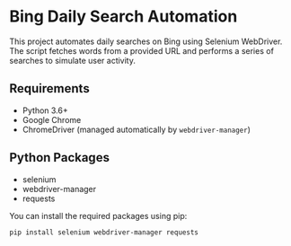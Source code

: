 # Bing Daily Search Automation

This project automates daily searches on Bing using Selenium WebDriver. The script fetches words from a provided URL and performs a series of searches to simulate user activity.

## Requirements

- Python 3.6+
- Google Chrome
- ChromeDriver (managed automatically by `webdriver-manager`)

## Python Packages

- selenium
- webdriver-manager
- requests

You can install the required packages using pip:

```sh
pip install selenium webdriver-manager requests
